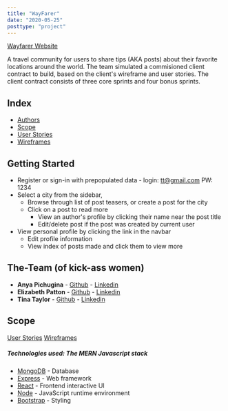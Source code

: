 ```yaml
---
title: "WayFarer"
date: "2020-05-25"
posttype: "project"
---
```


[Wayfarer Website](https://sheltered-thicket-24218.herokuapp.com/)

A travel community for users to share tips (AKA posts) about their favorite locations around the world. The team simulated a commisioned client contract to build, based on the client's wireframe and user stories. The client contract consists of three core sprints and four bonus sprints.

## Index

- [Authors](#The-Team)
- [Scope](#scope)
- [User Stories](./user-stories.md)
- [Wireframes](./wireframes.png)

## Getting Started

- Register or sign-in with prepopulated data - login: tt@gmail.com PW: 1234
- Select a city from the sidebar,
  - Browse through list of post teasers, or create a post for the city
  - Click on a post to read more
    - View an author's profile by clicking their name near the post title
    - Edit/delete post if the post was created by current user
- View personal profile by clicking the link in the navbar
  - Edit profile information
  - View index of posts made and click them to view more

## The-Team (of kick-ass women)

- **Anya Pichugina** - [Github](https://github.com/anya-pich) - [Linkedin](https://www.linkedin.com/in/anna-pich/)
- **Elizabeth Patton** - [Github](https://github.com/eapatton) - [Linkedin](https://www.linkedin.com/in/elizabeth-a-patton/)
- **Tina Taylor** - [Github](https://github.com/longevitytina) - [Linkedin](https://www.linkedin.com/in/tina-taylor-codes/)

## Scope

[User Stories](./user-stories.md)
[Wireframes](./wireframes.png)

##### Technologies used: The MERN Javascript stack

- [MongoDB](https://www.mongodb.com/) - Database
- [Express](https://expressjs.com/) - Web framework
- [React](https://reactjs.org/) - Frontend interactive UI
- [Node](https://getbootstrap.com) - JavaScript runtime environment
- [Bootstrap](https://getbootstrap.com) - Styling
